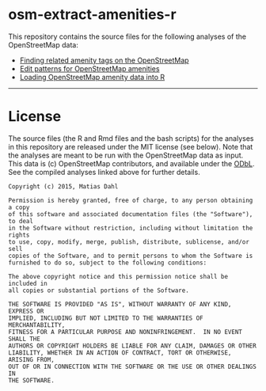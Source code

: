 # osm-extract-amenities-r

This repository contains the source files for the following analyses of the OpenStreetMap data:

- [Finding related amenity tags on the OpenStreetMap](http://matiasdahl.iki.fi/2015/finding-related-amenity-tags-on-the-openstreetmap)
- [Edit patterns for OpenStreetMap amenities](http://matiasdahl.iki.fi/2015/edit-patterns-for-openstreetmap-amenities)
- [Loading OpenStreetMap amenity data into R](http://matiasdahl.iki.fi/2015/loading-openstreetmap-amenity-data-into-r) 

----

# License

The source files (the R and Rmd files and the bash scripts) for the analyses in this repository are released under the MIT license (see below). Note that the analyses are meant to be run with the OpenStreetMap data as input. This data is (c) OpenStreetMap contributors, and available under the [ODbL](https://www.openstreetmap.org/copyright). See the compiled analyses linked above for further details. 

```
Copyright (c) 2015, Matias Dahl

Permission is hereby granted, free of charge, to any person obtaining a copy
of this software and associated documentation files (the "Software"), to deal
in the Software without restriction, including without limitation the rights
to use, copy, modify, merge, publish, distribute, sublicense, and/or sell
copies of the Software, and to permit persons to whom the Software is
furnished to do so, subject to the following conditions:

The above copyright notice and this permission notice shall be included in
all copies or substantial portions of the Software.

THE SOFTWARE IS PROVIDED "AS IS", WITHOUT WARRANTY OF ANY KIND, EXPRESS OR
IMPLIED, INCLUDING BUT NOT LIMITED TO THE WARRANTIES OF MERCHANTABILITY,
FITNESS FOR A PARTICULAR PURPOSE AND NONINFRINGEMENT.  IN NO EVENT SHALL THE
AUTHORS OR COPYRIGHT HOLDERS BE LIABLE FOR ANY CLAIM, DAMAGES OR OTHER
LIABILITY, WHETHER IN AN ACTION OF CONTRACT, TORT OR OTHERWISE, ARISING FROM,
OUT OF OR IN CONNECTION WITH THE SOFTWARE OR THE USE OR OTHER DEALINGS IN
THE SOFTWARE.
```
